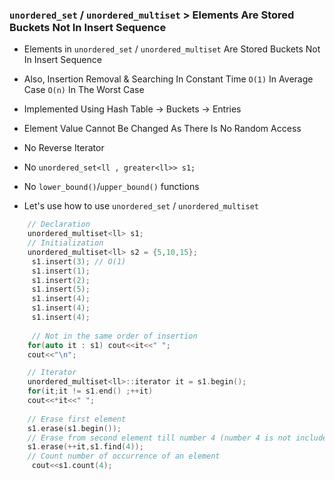 ### `unordered_set` / `unordered_multiset` > Elements Are Stored Buckets Not In Insert Sequence
- Elements in `unordered_set` / `unordered_multiset` Are Stored Buckets Not In Insert Sequence
- Also, Insertion Removal & Searching In Constant Time `O(1)` In Average Case `O(n)` In The Worst Case
- Implemented Using Hash Table -> Buckets -> Entries
- Element Value Cannot Be Changed As There Is No Random Access
- No Reverse Iterator
- No `unordered_set<ll , greater<ll>> s1;` 
- No `lower_bound()`/`upper_bound()` functions
  
- Let's use how to use `unordered_set` / `unordered_multiset`
````cpp
    // Declaration
    unordered_multiset<ll> s1;
    // Initialization 
    unordered_multiset<ll> s2 = {5,10,15};
     s1.insert(3); // O(1)
     s1.insert(1);
     s1.insert(2);
     s1.insert(5);
     s1.insert(4);
     s1.insert(4);
     s1.insert(4);
     
     // Not in the same order of insertion
    for(auto it : s1) cout<<it<<" ";
    cout<<"\n";

    // Iterator
    unordered_multiset<ll>::iterator it = s1.begin();
    for(it;it != s1.end() ;++it)
    cout<<*it<<" ";
    
    // Erase first element
    s1.erase(s1.begin());
    // Erase from second element till number 4 (number 4 is not included in erasing)
    s1.erase(++it,s1.find(4));
    // Count number of occurrence of an element
     cout<<s1.count(4);
````
